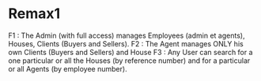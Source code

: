 # Remax1
F1 : The Admin (with full access) manages Employees (admin et agents), Houses, Clients (Buyers and Sellers). F2 : The Agent manages ONLY his own Clients (Buyers and Sellers) and House F3 : Any User can search for a one particular or all the Houses (by reference number) and for a particular or all Agents (by employee number).
